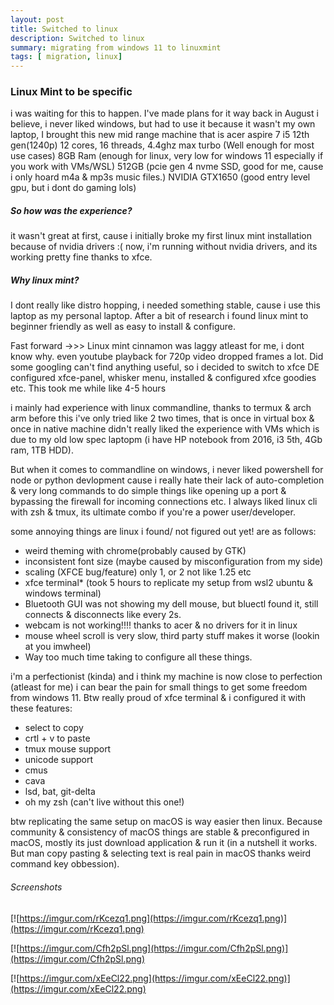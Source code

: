 ```yaml
---
layout: post
title: Switched to linux
description: Switched to linux
summary: migrating from windows 11 to linuxmint
tags: [ migration, linux]
---
```


### Linux Mint to be specific
i was waiting for this to happen. I've made plans for it way back in August i believe,
i never liked windows, but had to use it because it wasn't my own laptop, I brought
this new mid range machine that is acer aspire 7
i5 12th gen(1240p) 12 cores, 16 threads, 4.4ghz max turbo (Well enough for most use cases)
8GB Ram (enough for linux, very low for windows 11 especially if you work with VMs/WSL)
512GB (pcie gen 4 nvme SSD, good for me, cause i only hoard m4a & mp3s music files.)
NVIDIA GTX1650 (good entry level gpu, but i dont do gaming lols)

##### So how was the experience?

it wasn't great at first, cause i initially 
broke my first linux mint installation because of nvidia drivers :(
now, i'm running without nvidia drivers, and its working pretty fine thanks to xfce.

##### Why linux mint?

I dont really like distro hopping, i needed something stable, cause i use this laptop as my personal laptop.
After a bit of research i found linux mint to beginner friendly as well as easy to install & configure.

Fast forward ->>>
Linux mint cinnamon was laggy atleast for me, i dont know why.
even youtube playback for 720p video dropped frames a lot.
Did some googling can't find anything useful, so i decided to switch to xfce DE
configured xfce-panel, whisker menu, installed & configured xfce goodies etc.
This took me while like 4-5 hours

i mainly had experience with linux commandline, thanks to termux & arch arm
before this i've only tried like 2 two times, that is once in virtual box & once in native machine
didn't really liked the experience with VMs which is due to my old low spec laptopm (i have HP notebook from 2016, i3 5th, 4Gb ram, 1TB HDD).

But when it comes to commandline on windows, i never liked powershell for node or python devlopment cause i really hate their
lack of auto-completion & very long commands to do simple things like opening up a port & bypassing the firewall for incoming connections etc. I always liked linux cli with zsh & tmux, its ultimate combo if you're a power user/developer.


some annoying things are linux i found/ not figured out yet!
are as follows:
- weird theming with chrome(probably caused by GTK)
- inconsistent font size (maybe caused by misconfiguration from my side)
- scaling (XFCE bug/feature) only 1, or 2 not like 1.25 etc
- xfce terminal* (took 5 hours to replicate my setup from wsl2 ubuntu & windows terminal)
- Bluetooth GUI was not showing my dell mouse, but bluectl found it, still connects & disconnects like every 2s.
- webcam is not working!!!! thanks to acer & no drivers for it in linux
- mouse wheel scroll is very slow, third party stuff makes it worse (lookin at you imwheel)
- Way too much time taking to configure all these things.

i'm a perfectionist (kinda) and i think my machine is now close to perfection (atleast for me)
i can bear the pain for small things to get some freedom from windows 11.
Btw really proud of xfce terminal & i configured it with these features:
- select to copy
- crtl + v to paste
- tmux mouse support
- unicode support
- cmus
- cava
- lsd, bat, git-delta
- oh my zsh (can't live without this one!)

btw replicating the same setup on macOS is way easier then linux. Because community & consistency of macOS
things are stable & preconfigured in macOS, mostly its just download application & run it (in a nutshell it works. But man copy pasting & selecting text is real pain in macOS thanks weird command key obbession).

###### Screenshots
[![https://imgur.com/rKcezq1.png](https://imgur.com/rKcezq1.png)](https://imgur.com/rKcezq1.png)

[![https://imgur.com/Cfh2pSl.png](https://imgur.com/Cfh2pSl.png)](https://imgur.com/Cfh2pSl.png)

[![https://imgur.com/xEeCl22.png](https://imgur.com/xEeCl22.png)](https://imgur.com/xEeCl22.png)
